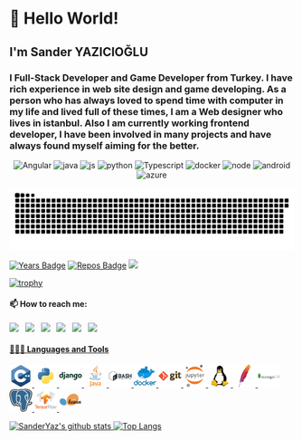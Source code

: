 <!--
**SanderYaz/SanderYaz** is a ✨ _special_ ✨ repository because its `README.md` (this file) appears on your GitHub profile.-->
<h1>  👋 Hello World! </h1></center>
<h2> I'm Sander YAZICIOĞLU </h2>
<h3> I Full-Stack Developer and Game Developer from Turkey. I have rich experience in web site design and game developing. As a person who has always loved to spend time with computer in my life and lived full of these times, I am a Web designer who lives in istanbul. Also I am currently working frontend developer, I have been involved in many projects and have always found myself aiming for the better.</h3>


<p align="center">
      <img src="https://www.vectorlogo.zone/logos/angular/angular-icon.svg" alt="Angular" width="65" height="65"/> 
      <img src="https://www.vectorlogo.zone/logos/java/java-icon.svg" alt="java" width="65" height="65"/> 
      <img src="https://www.vectorlogo.zone/logos/javascript/javascript-icon.svg" alt="js" width="95" height="55"/>
      <img src="https://www.vectorlogo.zone/logos/python/python-icon.svg" alt="python" width="55" height="55"/>
      <img src="https://www.vectorlogo.zone/logos/typescriptlang/typescriptlang-icon.svg" alt="Typescript" width="55" height="55"/>
      <img src="https://www.vectorlogo.zone/logos/docker/docker-icon.svg" alt="docker" width="85" height="70"/> 
      <img src="https://www.vectorlogo.zone/logos/nodejs/nodejs-icon.svg" alt="node" width="65" height="65"/> 
      <img src="https://www.vectorlogo.zone/logos/android/android-icon.svg" alt="android" width="55" height="55"/>
      <img src="https://www.vectorlogo.zone/logos/microsoft_azure/microsoft_azure-icon.svg" alt="azure" width="55" height="55"/> 
</p>
<img src="https://github.com/SanderYaz/SanderYaz/blob/d039bc99749c0b0cf0154af7f378258e36ca20a2/github-contribution-grid-snake.svg" alt="Angular"/> 

[![Years Badge](https://badges.strrl.dev/years/SanderYaz)](https://badges.pufler.dev)
[![Repos Badge](https://badges.strrl.dev/repos/SanderYaz)](https://badges.pufler.dev)
![](https://komarev.com/ghpvc/?username=SanderYaz&color=green)

[![trophy](https://github-profile-trophy.vercel.app/?username=SanderYaz&theme=juicyfresh&no-frame=true&row=1&&margin-w=20&no-bg=true)](https://github-profile-trophy.vercel.app/?username=SanderYaz&theme=juicyfresh&no-frame=true&row=1&&margin-w=20&no-bg=true)



#### 📫 How to reach me:
  
  [<img src="https://upload.wikimedia.org/wikipedia/commons/8/83/Steam_icon_logo.svg" width="3.5%"/>](https://steamcommunity.com/id/TheSanMan/)  &nbsp; 
[<img src="https://img.icons8.com/color/48/000000/twitter.png" width="3.5%"/>](https://twitter.com/Sanderyaz)  &nbsp; 
[<img src="https://img.icons8.com/color/48/000000/linkedin.png" width="3.5%"/>](https://www.linkedin.com/in/Sanderyaz/)  &nbsp; 
[<img src="https://img.icons8.com/fluent/48/000000/facebook-new.png" width="3.5%"/>](https://www.facebook.com/Sanderyaz/)  &nbsp; 
[<img src="https://img.icons8.com/fluent/48/000000/instagram-new.png" width="3.5%"/>](https://www.instagram.com/Sanderyaz/)  &nbsp; 
<a href="mailto:sanderyaz@gmail.com"> <img src="https://img.icons8.com/fluent/48/000000/gmail.png" width="3.5%"/>
  

   
  #### 👨🏻‍💻 Languages and Tools <br />
  <code><img height="40" src="https://raw.githubusercontent.com/github/explore/80688e429a7d4ef2fca1e82350fe8e3517d3494d/topics/cpp/cpp.png"></code>
  <code><img height="40" src="https://raw.githubusercontent.com/github/explore/80688e429a7d4ef2fca1e82350fe8e3517d3494d/topics/python/python.png"></code>
  <code><img height="40" src="https://raw.githubusercontent.com/github/explore/80688e429a7d4ef2fca1e82350fe8e3517d3494d/topics/django/django.png"></code>
  <code><img height="40" src="https://raw.githubusercontent.com/github/explore/80688e429a7d4ef2fca1e82350fe8e3517d3494d/topics/java/java.png"></code>
  <code><img height="40" src="https://raw.githubusercontent.com/github/explore/80688e429a7d4ef2fca1e82350fe8e3517d3494d/topics/bash/bash.png"></code>
  <code><img height="40" src="https://raw.githubusercontent.com/github/explore/80688e429a7d4ef2fca1e82350fe8e3517d3494d/topics/docker/docker.png"></code>
  <code><img height="40" src="https://raw.githubusercontent.com/github/explore/80688e429a7d4ef2fca1e82350fe8e3517d3494d/topics/git/git.png"></code>
  <code><img height="40" src="https://raw.githubusercontent.com/github/explore/80688e429a7d4ef2fca1e82350fe8e3517d3494d/topics/jupyter-notebook/jupyter-notebook.png"></code>
  <code><img height="40" src="https://raw.githubusercontent.com/github/explore/80688e429a7d4ef2fca1e82350fe8e3517d3494d/topics/linux/linux.png"></code>
  <code><img height="40" src="https://raw.githubusercontent.com/github/explore/80688e429a7d4ef2fca1e82350fe8e3517d3494d/topics/maven/maven.png"></code>
  <code><img height="40" src="https://raw.githubusercontent.com/github/explore/80688e429a7d4ef2fca1e82350fe8e3517d3494d/topics/mongodb/mongodb.png"></code>
  <code><img height="40" src="https://raw.githubusercontent.com/github/explore/80688e429a7d4ef2fca1e82350fe8e3517d3494d/topics/postgresql/postgresql.png"></code>
  <code><img height="40" src="https://raw.githubusercontent.com/github/explore/80688e429a7d4ef2fca1e82350fe8e3517d3494d/topics/tensorflow/tensorflow.png"></code>
  <code><img height="40" src="https://raw.githubusercontent.com/github/explore/80688e429a7d4ef2fca1e82350fe8e3517d3494d/topics/scikit-learn/scikit-learn.png"></code>
      
![SanderYaz's github stats](https://github-readme-stats.vercel.app/api?username=SanderYaz&layout=compact&text_color=daf7dc&bg_color=151515)
[![Top Langs](https://github-readme-stats.vercel.app/api/top-langs/?username=SanderYaz&layout=compact&text_color=daf7dc&bg_color=151515)](https://github.com/SanderYaz/github-readme-stats)
